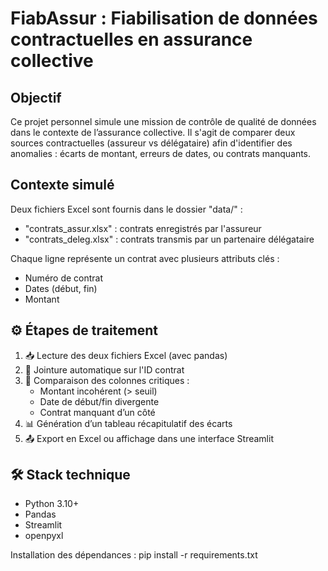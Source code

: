# FiabAssur : Fiabilisation de données contractuelles en assurance collective

## Objectif

Ce projet personnel simule une mission de contrôle de qualité de données dans le contexte de l’assurance collective. 
Il s'agit de comparer deux sources contractuelles (assureur vs délégataire) afin d'identifier des anomalies : écarts de montant, erreurs de dates, ou contrats manquants.

## Contexte simulé

Deux fichiers Excel sont fournis dans le dossier "data/" :
- "contrats_assur.xlsx" : contrats enregistrés par l'assureur
- "contrats_deleg.xlsx" : contrats transmis par un partenaire délégataire

Chaque ligne représente un contrat avec plusieurs attributs clés :
- Numéro de contrat
- Dates (début, fin)
- Montant

## ⚙️ Étapes de traitement

1. 📥 Lecture des deux fichiers Excel (avec pandas)
2. 🔗 Jointure automatique sur l'ID contrat
3. 🚨 Comparaison des colonnes critiques :
    - Montant incohérent (> seuil)
    - Date de début/fin divergente
    - Contrat manquant d’un côté
4. 📊 Génération d’un tableau récapitulatif des écarts
5. 📤 Export en Excel ou affichage dans une interface Streamlit

## 🛠️ Stack technique

- Python 3.10+
- Pandas
- Streamlit
- openpyxl

Installation des dépendances :
pip install -r requirements.txt
